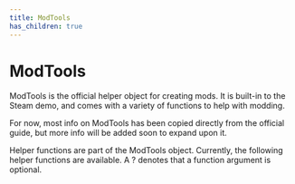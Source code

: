 ```yaml
---
title: ModTools
has_children: true
---
```


# ModTools
ModTools is the official helper object for creating mods. It is built-in to the Steam demo, and comes with a variety of functions to help with modding.

For now, most info on ModTools has been copied directly from the official guide, but more info will be added soon to expand upon it.

Helper functions are part of the ModTools object. Currently, the following helper functions are available. A ? denotes that a function argument is optional.
